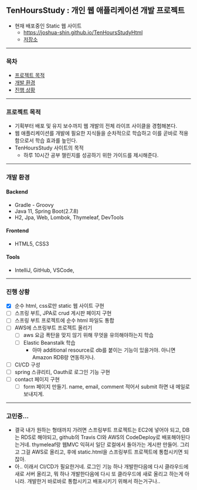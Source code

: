 TenHoursStudy : 개인 웹 애플리케이션 개발 프로젝트
--------------
- 현재 배포중인 Static 웹 사이트
    - https://joshua-shin.github.io/TenHoursStudyHtml
    - [저장소](https://github.com/Joshua-Shin/TenHoursStudyHtml)

-------------------
### 목차
- [프로젝트 목적](#프로젝트-목적)
- [개발 환경](#개발-환경)
- [진행 상황](#진행-상황)

-------------------

### 프로젝트 목적
- 기획부터 배포 및 유지 보수까지 웹 개발의 전체 라이프 사이클을 경험해본다.
- 웹 애플리케이션를 개발에 필요한 지식들을 순차적으로 학습하고 이를 곧바로 적용함으로서 학습 효과를 높인다.
- TenHoursStudy 사이트의 목적
    - 하루 10시간 공부 챌린지를 성공하기 위한 가이드를 제시해준다.

-------------------

### 개발 환경
#### Backend
- Gradle - Groovy
- Java 11, Spring Boot(2.7.8)
- H2, Jpa, Web, Lombok, Thymeleaf, DevTools

#### Frontend
- HTML5, CSS3

#### Tools
- IntelliJ, GitHub, VSCode,

-------------------

### 진행 상황
- [x] 순수 html, css로만 static 웹 사이트 구현
- [ ] 스프링 부트, JPA로 crud 게시판 페이지 구현
- [ ] 스프링 부트 프로젝트에 순수 html 파일도 통합
- [ ] AWS에 스프링부트 프로젝트 올리기
    - [ ] aws 요금 폭탄을 맞지 않기 위해 무엇을 유의해야하는지 학습
    - [ ] Elastic Beanstalk 학습
        -  아마 additional resource로 db를 붙이는 기능이 있을거야. 아니면 Amazon RDB랑 연동하거나.
- [ ] CI/CD 구성
- [ ] spring 스큐리티, Oauth로 로그인 기능 구현
- [ ] contact 페이지 구현
    - [ ] form 페이지 만들기. name, email, comment 적어서 submit 하면 내 메일로 보내지게.

-------------------
### 고민중...
- 결국 내가 원하는 형태까지 가려면 스프링부트 프로젝트는 EC2에 넣어야 되고, DB는 RDS로 해야되고, github의 Travis CI와 AWS의 CodeDeploy로 배포해야된다는거네.
  thymeleaf랑 웹MVC 익혀서 일단 로컬에서 돌아가는 게시판 만들어. 그리고 그걸 AWS로 올리고, 후에 static.html을 스프링부트 프로젝트에 통합시키면 되잖아.
- 아.. 이래서 CI/CD가 필요한거네.
  로그인 기능 하나 개발한다음에 다시 클라우드에 새로 서버 올리고, 뭐 하나 개발한다음에 다시 또 클라우드에 새로 올리고 하는게 아니라.
  개발한거 바로바로 통합시키고 배포시키기 위해서 하는거구나..


